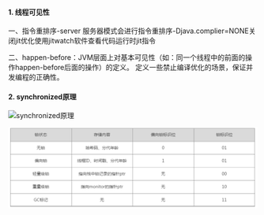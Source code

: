#### 1. 线程可见性

一、指令重排序-server 服务器模式会进行指令重排序-Djava.complier=NONE关闭jit优化使用jitwatch软件查看代码运行时jit指令

二、happen-before：JVM层面上对基本可见性（如：同一个线程中的前面的操作happen-before后面的操作）的定义。 定义一些禁止编译优化的场景，保证并发编程的正确性。

#### 2. synchronized原理

![synchronized原理](../../image/synchronized原理.jpg)

![synchronized锁状态](../../image/synchronized锁状态.png)